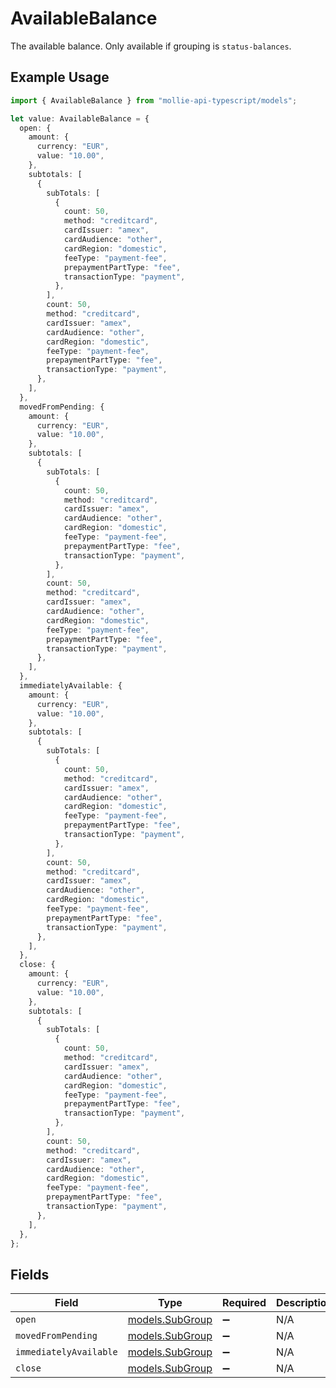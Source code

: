 # AvailableBalance

The available balance. Only available if grouping is `status-balances`.

## Example Usage

```typescript
import { AvailableBalance } from "mollie-api-typescript/models";

let value: AvailableBalance = {
  open: {
    amount: {
      currency: "EUR",
      value: "10.00",
    },
    subtotals: [
      {
        subTotals: [
          {
            count: 50,
            method: "creditcard",
            cardIssuer: "amex",
            cardAudience: "other",
            cardRegion: "domestic",
            feeType: "payment-fee",
            prepaymentPartType: "fee",
            transactionType: "payment",
          },
        ],
        count: 50,
        method: "creditcard",
        cardIssuer: "amex",
        cardAudience: "other",
        cardRegion: "domestic",
        feeType: "payment-fee",
        prepaymentPartType: "fee",
        transactionType: "payment",
      },
    ],
  },
  movedFromPending: {
    amount: {
      currency: "EUR",
      value: "10.00",
    },
    subtotals: [
      {
        subTotals: [
          {
            count: 50,
            method: "creditcard",
            cardIssuer: "amex",
            cardAudience: "other",
            cardRegion: "domestic",
            feeType: "payment-fee",
            prepaymentPartType: "fee",
            transactionType: "payment",
          },
        ],
        count: 50,
        method: "creditcard",
        cardIssuer: "amex",
        cardAudience: "other",
        cardRegion: "domestic",
        feeType: "payment-fee",
        prepaymentPartType: "fee",
        transactionType: "payment",
      },
    ],
  },
  immediatelyAvailable: {
    amount: {
      currency: "EUR",
      value: "10.00",
    },
    subtotals: [
      {
        subTotals: [
          {
            count: 50,
            method: "creditcard",
            cardIssuer: "amex",
            cardAudience: "other",
            cardRegion: "domestic",
            feeType: "payment-fee",
            prepaymentPartType: "fee",
            transactionType: "payment",
          },
        ],
        count: 50,
        method: "creditcard",
        cardIssuer: "amex",
        cardAudience: "other",
        cardRegion: "domestic",
        feeType: "payment-fee",
        prepaymentPartType: "fee",
        transactionType: "payment",
      },
    ],
  },
  close: {
    amount: {
      currency: "EUR",
      value: "10.00",
    },
    subtotals: [
      {
        subTotals: [
          {
            count: 50,
            method: "creditcard",
            cardIssuer: "amex",
            cardAudience: "other",
            cardRegion: "domestic",
            feeType: "payment-fee",
            prepaymentPartType: "fee",
            transactionType: "payment",
          },
        ],
        count: 50,
        method: "creditcard",
        cardIssuer: "amex",
        cardAudience: "other",
        cardRegion: "domestic",
        feeType: "payment-fee",
        prepaymentPartType: "fee",
        transactionType: "payment",
      },
    ],
  },
};
```

## Fields

| Field                                    | Type                                     | Required                                 | Description                              |
| ---------------------------------------- | ---------------------------------------- | ---------------------------------------- | ---------------------------------------- |
| `open`                                   | [models.SubGroup](../models/subgroup.md) | :heavy_minus_sign:                       | N/A                                      |
| `movedFromPending`                       | [models.SubGroup](../models/subgroup.md) | :heavy_minus_sign:                       | N/A                                      |
| `immediatelyAvailable`                   | [models.SubGroup](../models/subgroup.md) | :heavy_minus_sign:                       | N/A                                      |
| `close`                                  | [models.SubGroup](../models/subgroup.md) | :heavy_minus_sign:                       | N/A                                      |